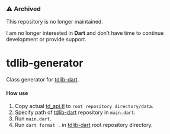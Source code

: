### ⚠️ Archived  
This repository is no longer maintained.

I am no longer interested in **Dart** and don’t have time to continue development or provide support.

# tdlib-generator

Class generator for [tdlib-dart](https://github.com/ivk1800/tdlib-dart).

#### How use

1) Copy actual [td_api.tl](https://github.com/tdlib/td/blob/44b548c/td/generate/scheme/td_api.tl) to `root repository directory/data`.
2) Specify path of [tdlib-dart](https://github.com/ivk1800/tdlib-dart) repository in `main.dart`.
3) Run `main.dart`.
4) Run `dart format .` in [tdlib-dart](https://github.com/ivk1800/tdlib-dart) root repository directory.
